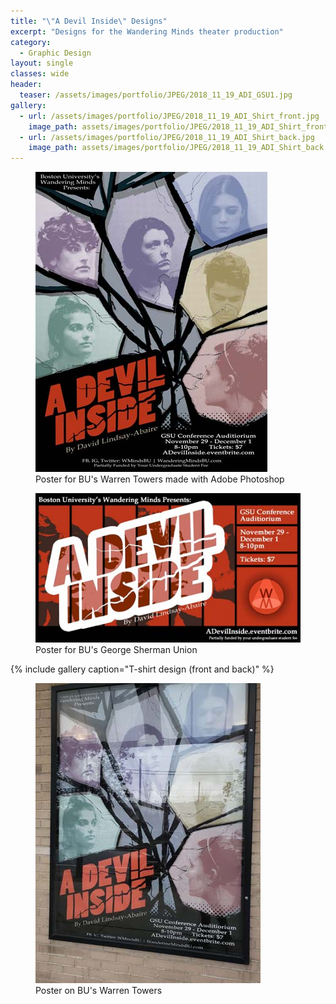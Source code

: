 ```yaml
---
title: "\"A Devil Inside\" Designs"
excerpt: "Designs for the Wandering Minds theater production"
category:
  - Graphic Design
layout: single
classes: wide
header:
  teaser: /assets/images/portfolio/JPEG/2018_11_19_ADI_GSU1.jpg
gallery:
  - url: /assets/images/portfolio/JPEG/2018_11_19_ADI_Shirt_front.jpg
    image_path: assets/images/portfolio/JPEG/2018_11_19_ADI_Shirt_front.jpg
  - url: /assets/images/portfolio/JPEG/2018_11_19_ADI_Shirt_back.jpg
    image_path: assets/images/portfolio/JPEG/2018_11_19_ADI_Shirt_back.jpg
---
```


<figure class="align-center">
	<a href="/assets/images/portfolio/JPEG/2018_11_19_ADI_Warren1.jpg"><img src="/assets/images/portfolio/JPEG/2018_11_19_ADI_Warren1.jpg"></a>
  <figcaption>Poster for BU's Warren Towers made with Adobe Photoshop</figcaption>
</figure>

<figure class="align-center">
	<a href="/assets/images/portfolio/JPEG/2018_11_19_ADI_GSU1.jpg"><img src="/assets/images/portfolio/JPEG/2018_11_19_ADI_GSU1.jpg"></a>
  <figcaption>Poster for BU's George Sherman Union</figcaption>
</figure>

{% include gallery caption="T-shirt design (front and back)" %}

<figure class="align-center">
	<a href="/assets/images/portfolio/JPEG/2018_11_19_ADI_Warrenposter.jpg"><img src="/assets/images/portfolio/JPEG/2018_11_19_ADI_Warrenposter.jpg"></a>
    <figcaption>Poster on BU's Warren Towers</figcaption>
</figure>
